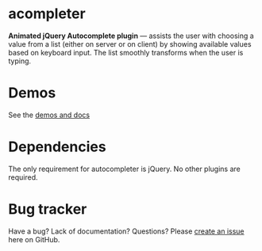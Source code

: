 acompleter
==========
**Animated jQuery Autocomplete plugin** — assists the user with choosing a value from a list (either on server or on client) by showing available values based on keyboard input. The list smoothly transforms when the user is typing.

Demos
===
See the [demos and docs](http://oluckyman.github.io/acompleter/)

Dependencies
===
The only requirement for autocompleter is jQuery. No other plugins are required.

Bug tracker
===
Have a bug? Lack of documentation? Questions? Please [create an issue](https://github.com/oluckyman/acompleter/issues) here on GitHub.
